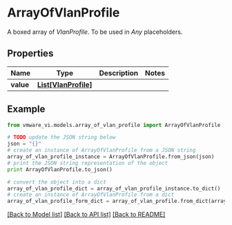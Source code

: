 # ArrayOfVlanProfile

A boxed array of *VlanProfile*. To be used in *Any* placeholders. 

## Properties
Name | Type | Description | Notes
------------ | ------------- | ------------- | -------------
**value** | [**List[VlanProfile]**](VlanProfile.md) |  | 

## Example

```python
from vmware_vi.models.array_of_vlan_profile import ArrayOfVlanProfile

# TODO update the JSON string below
json = "{}"
# create an instance of ArrayOfVlanProfile from a JSON string
array_of_vlan_profile_instance = ArrayOfVlanProfile.from_json(json)
# print the JSON string representation of the object
print ArrayOfVlanProfile.to_json()

# convert the object into a dict
array_of_vlan_profile_dict = array_of_vlan_profile_instance.to_dict()
# create an instance of ArrayOfVlanProfile from a dict
array_of_vlan_profile_form_dict = array_of_vlan_profile.from_dict(array_of_vlan_profile_dict)
```
[[Back to Model list]](../README.md#documentation-for-models) [[Back to API list]](../README.md#documentation-for-api-endpoints) [[Back to README]](../README.md)


